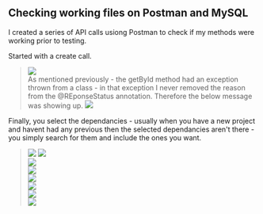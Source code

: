## Checking working files on Postman and MySQL 

I created a series of API calls usiong Postman to check if my methods were working prior to testing.

Started with a create call.
>![](../documentation_images/5_testing_on_postman/postman_1.png)  
As mentioned previously - the getById method had an exception thrown from a class - in that exception I never removed the reason from the @REponseStatus annotation. Therefore the below message was showing up.
>![](../documentation_images/5_testing_on_postman/postman_2.png)  

Finally, you select the dependancies - usually when you have a new project and havent had any previous then the selected dependancies aren't there - you simply search for them and include the ones you want.
>![](../documentation_images/5_testing_on_postman/postman_3.png) 
>![](../documentation_images/5_testing_on_postman/postman_4.png)  
>![](../documentation_images/5_testing_on_postman/postman_5.png)  
>![](../documentation_images/5_testing_on_postman/postman_6.png)  
>![](../documentation_images/5_testing_on_postman/postman_7.png)  
>![](../documentation_images/5_testing_on_postman/postman_8.png)  
>![](../documentation_images/5_testing_on_postman/postman_9.png)  
>![](../documentation_images/5_testing_on_postman/postman_10.png)  

